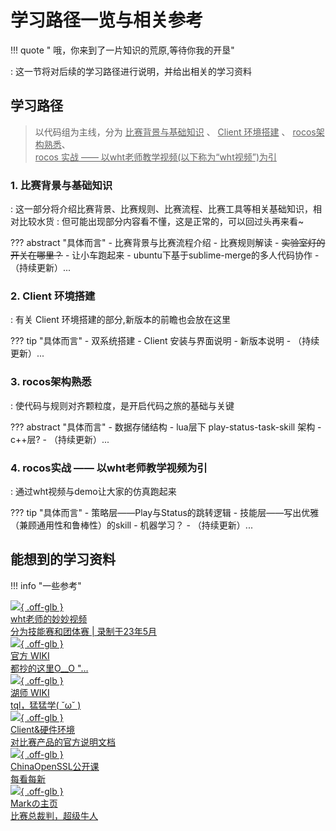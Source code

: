 
# 学习路径一览与相关参考

<div id="progress-container">
  <div id="progress-bar"></div>
</div>

<!-- 引入 Firebase SDK -->
<script src="https://www.gstatic.com/firebasejs/8.10.0/firebase-app.js"></script>
<script src="https://www.gstatic.com/firebasejs/8.10.0/firebase-auth.js"></script>

<script>
    // 确保 Firebase 只初始化一次 
    if (!firebase.apps.length) {
        const firebaseConfig = {
            apiKey: "AIzaSyAa66EUv9NGTgQ2MmRrSUzvmWQIh7DAH0w",
            authDomain: "dixilog-cc0be.firebaseapp.com",
            projectId: "dixilog-cc0be",
            storageBucket: "dixilog-cc0be.appspot.com",
            messagingSenderId: "317567263984",
            appId: "1:317567263984:web:58fa672ce564bf554d0e35",
            measurementId: "G-XKHLTS0VXB"
        };
        firebase.initializeApp(firebaseConfig);
    }

    // 强制状态刷新机制 
    const forceAuthCheck = () => {
        firebase.auth().currentUser?.getIdTokenResult()
            .then(result => {
                if (!result?.claims?.user_id) throw new Error("无效凭证");
            })
            .catch(() => {
                console.log('检测到无效凭证，强制跳转...');
                window.location.href = '../login.html';
            });
    };

    // 组合监听方案
    document.addEventListener('DOMContentLoaded', forceAuthCheck); // 初始检查
    document.addEventListener('visibilitychange', () => {
        if (document.visibilityState === 'visible') forceAuthCheck(); // 可见时检查
    });
    setInterval(forceAuthCheck, 5000); // 保底5秒检查 [[谨慎使用]]

    // 原始监听保持 
    firebase.auth().onAuthStateChanged(user => {
        if (!user) {
            console.log('未登录状态，跳转中...');
            window.location.href = '../login.html';
        }
    });
</script>

!!! quote " 哦，你来到了一片知识的荒原,等待你我的开垦"

:   这一节将对后续的学习路径进行说明，并给出相关的学习资料

## 学习路径

> 以代码组为主线，分为 <u>比赛背景与基础知识</u> 、 <u>Client 环境搭建</u> 、 <u> rocos架构熟悉</u>、  
> <u>rocos 实战 —— 以wht老师教学视频(以下称为“wht视频”)为引</u>

### 1. 比赛背景与基础知识  

:   这一部分将介绍比赛背景、比赛规则、比赛流程、比赛工具等相关基础知识，相对比较水货
:   但可能出现部分内容看不懂，这是正常的，可以回过头再来看~

??? abstract "具体而言"
    - 比赛背景与比赛流程介绍
    - 比赛规则解读
    - ~~实验室灯的开关在哪里？~~
    - 让小车跑起来
    - ubuntu下基于sublime-merge的多人代码协作
    - （持续更新）...

### 2. Client 环境搭建

:   有关 Client 环境搭建的部分,新版本的前瞻也会放在这里

??? tip "具体而言"
    - 双系统搭建
    - Client 安装与界面说明
    - 新版本说明
    - （持续更新）...

### 3. rocos架构熟悉

:   使代码与规则对齐颗粒度，是开启代码之旅的基础与关键

??? abstract "具体而言"
    - 数据存储结构
    - lua层下 play-status-task-skill 架构
    - c++层?
    - （持续更新）...

### 4. rocos实战 —— 以wht老师教学视频为引

:   通过wht视频与demo让大家的仿真跑起来


??? tip "具体而言"
    - 策略层——Play与Status的跳转逻辑
    - 技能层——写出优雅（兼顾通用性和鲁棒性）的skill
    - 机器学习？
    - （持续更新）...

## 能想到的学习资料

!!! info "一些参考"
    <div class="flink-list">
        <div class="flink-list-item">
            <a href="https://pan.baidu.com/s/1EhdWpNXY1i0R5pamc0gbxA?pwd=y65p " title="wht视频" target="_blank">
                <div class="flink-item-icon">
                    ![](../rocos_img/baidu.png){ .off-glb }
                </div>
                <div class="flink-item-name heti-skip">wht老师的妙妙视频</div>
                <div class="flink-item-desc">分为技能赛和团体赛 | 录制于23年5月</div>
            </a>
        </div>
        <div class="flink-list-item">
            <a href="https://rocos.readthedocs.io/zh-cn/latest" title="官方wiki" target="_blank">
                <div class="flink-item-icon">
                    ![](../rocos_img/githubwiki.png){ .off-glb }
                </div>
                <div class="flink-item-name heti-skip">官方 WIKI</div>
                <div class="flink-item-desc">都抄的这里O__O "…</div>
            </a>
        </div>
        <div class="flink-list-item">
            <a href="https://rocos.salta.top" title="湖师wiki" target="_blank">
                <div class="flink-item-icon">
                    ![](../rocos_img/Vue.png){ .off-glb }
                </div>
                <div class="flink-item-name heti-skip">湖师 WIKI</div>
                <div class="flink-item-desc"> tql，猛猛学( ˘ω˘ )</div>
            </a>
        </div>
        <div class="flink-list-item">
            <a href="https://rvwy34k2yev.feishu.cn/wiki/X9ASwKfa9ilr8CkqzhcceyCynyc" title="足球机器人参数" target="_blank">
                <div class="flink-item-icon">
                    ![](../rocos_img/feishu.png){ .off-glb }
                </div>
                <div class="flink-item-name heti-skip">Client&硬件环境</div>
                <div class="flink-item-desc"> 对比赛产品的官方说明文档 </div>
            </a>
        </div>
        <div class="flink-list-item">
            <a href="https://space.bilibili.com/298653126?spm_id_from=333.337.search-card.all.click" title="乐博" target="_blank">
                <div class="flink-item-icon">
                    ![](../rocos_img/bilibili.png){ .off-glb }
                </div>
                <div class="flink-item-name heti-skip">ChinaOpenSSL公开课</div>
                <div class="flink-item-desc"> 每看每新 </div>
            </a>
        </div>
        <div class="flink-list-item">
            <a href="https://space.bilibili.com/15068259" title="Mark" target="_blank">
                <div class="flink-item-icon">
                    ![](../rocos_img/turing.avif){ .off-glb }
                </div>
                <div class="flink-item-name heti-skip">Markの主页</div>
                <div class="flink-item-desc"> 比赛总裁判，超级牛人 </div>
            </a>
        </div>
    </div>